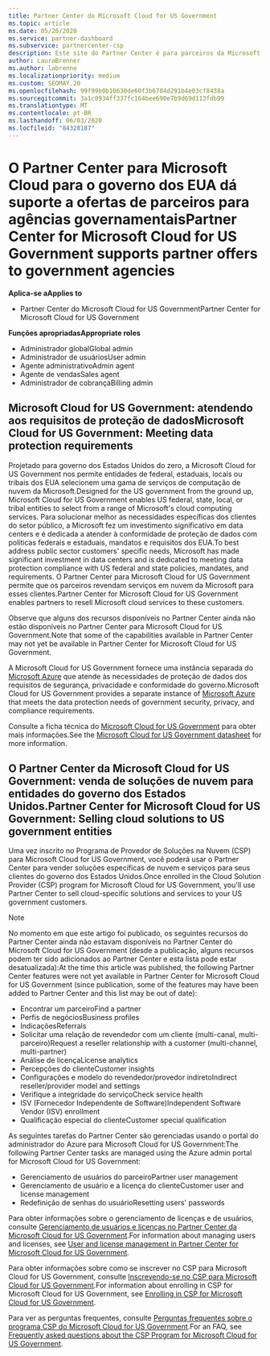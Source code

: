 ```yaml
---
title: Partner Center do Microsoft Cloud for US Government
ms.topic: article
ms.date: 05/26/2020
ms.service: partner-dashboard
ms.subservice: partnercenter-csp
description: Este site do Partner Center é para parceiros da Microsoft que oferecem soluções de nuvem da Microsoft para clientes que trabalham com agências governamentais na Estados Unidos.
author: LauraBrenner
ms.author: labrenne
ms.localizationpriority: medium
ms.custom: SEOMAY.20
ms.openlocfilehash: 99f99b0b10630de60f3b6784d291b4e03cf8438a
ms.sourcegitcommit: 3a1c0934ff337fc164bee690e7b9d69d113fdb99
ms.translationtype: MT
ms.contentlocale: pt-BR
ms.lasthandoff: 06/03/2020
ms.locfileid: "84328187"
---
```

# <a name="partner-center-for-microsoft-cloud-for-us-government-supports-partner-offers-to-government-agencies"></a><span data-ttu-id="1f4ac-103">O Partner Center para Microsoft Cloud para o governo dos EUA dá suporte a ofertas de parceiros para agências governamentais</span><span class="sxs-lookup"><span data-stu-id="1f4ac-103">Partner Center for Microsoft Cloud for US Government supports partner offers to government agencies</span></span>

<span data-ttu-id="1f4ac-104">**Aplica-se a**</span><span class="sxs-lookup"><span data-stu-id="1f4ac-104">**Applies to**</span></span>

- <span data-ttu-id="1f4ac-105">Partner Center do Microsoft Cloud for US Government</span><span class="sxs-lookup"><span data-stu-id="1f4ac-105">Partner Center for Microsoft Cloud for US Government</span></span>

<span data-ttu-id="1f4ac-106">**Funções apropriadas**</span><span class="sxs-lookup"><span data-stu-id="1f4ac-106">**Appropriate roles**</span></span>

- <span data-ttu-id="1f4ac-107">Administrador global</span><span class="sxs-lookup"><span data-stu-id="1f4ac-107">Global admin</span></span>
- <span data-ttu-id="1f4ac-108">Administrador de usuários</span><span class="sxs-lookup"><span data-stu-id="1f4ac-108">User admin</span></span>
- <span data-ttu-id="1f4ac-109">Agente administrativo</span><span class="sxs-lookup"><span data-stu-id="1f4ac-109">Admin agent</span></span>
- <span data-ttu-id="1f4ac-110">Agente de vendas</span><span class="sxs-lookup"><span data-stu-id="1f4ac-110">Sales agent</span></span>
- <span data-ttu-id="1f4ac-111">Administrador de cobrança</span><span class="sxs-lookup"><span data-stu-id="1f4ac-111">Billing admin</span></span>

## <a name="microsoft-cloud-for-us-government-meeting-data-protection-requirements"></a><span data-ttu-id="1f4ac-112">Microsoft Cloud for US Government: atendendo aos requisitos de proteção de dados</span><span class="sxs-lookup"><span data-stu-id="1f4ac-112">Microsoft Cloud for US Government: Meeting data protection requirements</span></span>

<span data-ttu-id="1f4ac-113">Projetado para governo dos Estados Unidos do zero, a Microsoft Cloud for US Government nos permite entidades de federal, estaduais, locais ou tribais dos EUA selecionem uma gama de serviços de computação de nuvem da Microsoft.</span><span class="sxs-lookup"><span data-stu-id="1f4ac-113">Designed for the US government from the ground up, Microsoft Cloud for US Government enables US federal, state, local, or tribal entities to select from a range of Microsoft's cloud computing services.</span></span> <span data-ttu-id="1f4ac-114">Para solucionar melhor as necessidades específicas dos clientes do setor público, a Microsoft fez um investimento significativo em data centers e é dedicada a atender à conformidade de proteção de dados com políticas federais e estaduais, mandatos e requisitos dos EUA.</span><span class="sxs-lookup"><span data-stu-id="1f4ac-114">To best address public sector customers' specific needs, Microsoft has made significant investment in data centers and is dedicated to meeting data protection compliance with US federal and state policies, mandates, and requirements.</span></span> <span data-ttu-id="1f4ac-115">O Partner Center para Microsoft Cloud for US Government permite que os parceiros revendam serviços em nuvem da Microsoft para esses clientes.</span><span class="sxs-lookup"><span data-stu-id="1f4ac-115">Partner Center for Microsoft Cloud for US Government enables partners to resell Microsoft cloud services to these customers.</span></span>

<span data-ttu-id="1f4ac-116">Observe que alguns dos recursos disponíveis no Partner Center ainda não estão disponíveis no Partner Center para Microsoft Cloud for US Government.</span><span class="sxs-lookup"><span data-stu-id="1f4ac-116">Note that some of the capabilities available in Partner Center may not yet be available in Partner Center for Microsoft Cloud for US Government.</span></span>

<span data-ttu-id="1f4ac-117">A Microsoft Cloud for US Government fornece uma instância separada do [Microsoft Azure](https://azure.microsoft.com/overview/clouds/government/) que atende às necessidades de proteção de dados dos requisitos de segurança, privacidade e conformidade do governo.</span><span class="sxs-lookup"><span data-stu-id="1f4ac-117">Microsoft Cloud for US Government provides a separate instance of [Microsoft Azure](https://azure.microsoft.com/overview/clouds/government/) that meets the data protection needs of government security, privacy, and compliance requirements.</span></span> 

<span data-ttu-id="1f4ac-118">Consulte a ficha técnica do [Microsoft Cloud for US Government](https://download.microsoft.com/download/C/9/C/C9CA3002-DFC4-4ADA-841F-DF42AEC042FB/Microsoft_Azure_Government_Datasheet_EN_US.PDF) para obter mais informações.</span><span class="sxs-lookup"><span data-stu-id="1f4ac-118">See the [Microsoft Cloud for US Government datasheet](https://download.microsoft.com/download/C/9/C/C9CA3002-DFC4-4ADA-841F-DF42AEC042FB/Microsoft_Azure_Government_Datasheet_EN_US.PDF) for more information.</span></span>

## <a name="partner-center-for-microsoft-cloud-for-us-government-selling-cloud-solutions-to-us-government-entities"></a><span data-ttu-id="1f4ac-119">O Partner Center da Microsoft Cloud for US Government: venda de soluções de nuvem para entidades do governo dos Estados Unidos.</span><span class="sxs-lookup"><span data-stu-id="1f4ac-119">Partner Center for Microsoft Cloud for US Government: Selling cloud solutions to US government entities</span></span>

<span data-ttu-id="1f4ac-120">Uma vez inscrito no Programa de Provedor de Soluções na Nuvem (CSP) para Microsoft Cloud for US Government, você poderá usar o Partner Center para vender soluções específicas de nuvem e serviços para seus clientes do governo dos Estados Unidos.</span><span class="sxs-lookup"><span data-stu-id="1f4ac-120">Once enrolled in the Cloud Solution Provider (CSP) program for Microsoft Cloud for US Government, you'll use Partner Center to sell cloud-specific solutions and services to your US government customers.</span></span> 

> [!NOTE]  
> <span data-ttu-id="1f4ac-121">No momento em que este artigo foi publicado, os seguintes recursos do Partner Center ainda não estavam disponíveis no Partner Center do Microsoft Cloud for US Government (desde a publicação, alguns recursos podem ter sido adicionados ao Partner Center e esta lista pode estar desatualizada):</span><span class="sxs-lookup"><span data-stu-id="1f4ac-121">At the time this article was published, the following Partner Center features were not yet available in Partner Center for Microsoft Cloud for US Government (since publication, some of the features may have been added to Partner Center and this list may be out of date):</span></span>

- <span data-ttu-id="1f4ac-122">Encontrar um parceiro</span><span class="sxs-lookup"><span data-stu-id="1f4ac-122">Find a partner</span></span>
- <span data-ttu-id="1f4ac-123">Perfis de negócios</span><span class="sxs-lookup"><span data-stu-id="1f4ac-123">Business profiles</span></span>
- <span data-ttu-id="1f4ac-124">Indicações</span><span class="sxs-lookup"><span data-stu-id="1f4ac-124">Referrals</span></span>
- <span data-ttu-id="1f4ac-125">Solicitar uma relação de revendedor com um cliente (multi-canal, multi-parceiro)</span><span class="sxs-lookup"><span data-stu-id="1f4ac-125">Request a reseller relationship with a customer (multi-channel, multi-partner)</span></span>
- <span data-ttu-id="1f4ac-126">Análise de licença</span><span class="sxs-lookup"><span data-stu-id="1f4ac-126">License analytics</span></span>
- <span data-ttu-id="1f4ac-127">Percepções do cliente</span><span class="sxs-lookup"><span data-stu-id="1f4ac-127">Customer insights</span></span>
- <span data-ttu-id="1f4ac-128">Configurações e modelo do revendedor/provedor indireto</span><span class="sxs-lookup"><span data-stu-id="1f4ac-128">Indirect reseller/provider model and settings</span></span>
- <span data-ttu-id="1f4ac-129">Verifique a integridade do serviço</span><span class="sxs-lookup"><span data-stu-id="1f4ac-129">Check service health</span></span>
- <span data-ttu-id="1f4ac-130">ISV (Fornecedor Independente de Software)</span><span class="sxs-lookup"><span data-stu-id="1f4ac-130">Independent Software Vendor (ISV) enrollment</span></span>
- <span data-ttu-id="1f4ac-131">Qualificação especial do cliente</span><span class="sxs-lookup"><span data-stu-id="1f4ac-131">Customer special qualification</span></span>

<span data-ttu-id="1f4ac-132">As seguintes tarefas do Partner Center são gerenciadas usando o portal do administrador do Azure para Microsoft Cloud for US Government:</span><span class="sxs-lookup"><span data-stu-id="1f4ac-132">The following Partner Center tasks are managed using the Azure admin portal for Microsoft Cloud for US Government:</span></span> 

- <span data-ttu-id="1f4ac-133">Gerenciamento de usuários do parceiro</span><span class="sxs-lookup"><span data-stu-id="1f4ac-133">Partner user management</span></span>
- <span data-ttu-id="1f4ac-134">Gerenciamento de usuário e a licença do cliente</span><span class="sxs-lookup"><span data-stu-id="1f4ac-134">Customer user and license management</span></span>
- <span data-ttu-id="1f4ac-135">Redefinição de senhas do usuário</span><span class="sxs-lookup"><span data-stu-id="1f4ac-135">Resetting users' passwords</span></span>

<span data-ttu-id="1f4ac-136">Para obter informações sobre o gerenciamento de licenças e de usuários, consulte [Gerenciamento de usuários e licenças no Partner Center da Microsoft Cloud for US Government](user-management-in-partner-center-for-microsoft-us-govt-cloud.md).</span><span class="sxs-lookup"><span data-stu-id="1f4ac-136">For information about managing users and licenses, see [User and license management in Partner Center for Microsoft Cloud for US Government](user-management-in-partner-center-for-microsoft-us-govt-cloud.md).</span></span>

<span data-ttu-id="1f4ac-137">Para obter informações sobre como se inscrever no CSP para Microsoft Cloud for US Government, consulte [Inscrevendo-se no CSP para Microsoft Cloud for US Government](enroll-in-csp-for-microsoft-us-govt-cloud.md).</span><span class="sxs-lookup"><span data-stu-id="1f4ac-137">For information about enrolling in CSP for Microsoft Cloud for US Government, see [Enrolling in CSP for Microsoft Cloud for US Government](enroll-in-csp-for-microsoft-us-govt-cloud.md).</span></span>

<span data-ttu-id="1f4ac-138">Para ver as perguntas frequentes, consulte [Perguntas frequentes sobre o programa CSP do Microsoft Cloud for US Government](faq-for-us-govt-cloud.md).</span><span class="sxs-lookup"><span data-stu-id="1f4ac-138">For an FAQ, see [Frequently asked questions about the CSP Program for Microsoft Cloud for US Government](faq-for-us-govt-cloud.md).</span></span>
